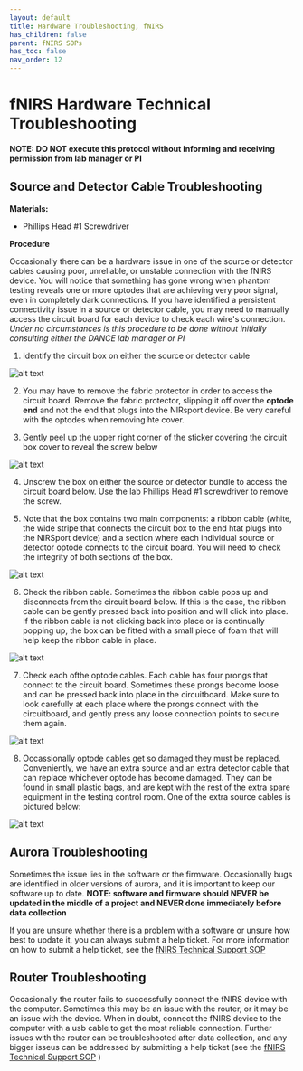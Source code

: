 ```yaml
---
layout: default
title: Hardware Troubleshooting, fNIRS
has_children: false
parent: fNIRS SOPs
has_toc: false
nav_order: 12
---
```


# fNIRS Hardware Technical Troubleshooting 

**NOTE: DO NOT execute this protocol without informing and receiving permission from lab manager or PI**

## Source and Detector Cable Troubleshooting

**Materials:** 

- Phillips Head #1 Screwdriver

**Procedure**

Occasionally there can be a hardware issue in one of the source or detector cables causing poor, unreliable, or unstable connection with the fNIRS device. You will notice that something has gone wrong when phantom testing reveals one or more optodes that are achieving very poor signal, even in completely dark connections. If you have identified a persistent connectivity issue in a source or detector cable, you may need to manually access the circuit board for each device to check each wire's connection. *Under no circumstances is this procedure to be done without initially consulting either the DANCE lab manager or PI*

1. Identify the circuit box on either the source or detector cable

![alt text](source_box_covered.png)

2. You may have to remove the fabric protector in order to access the circuit board. Remove the fabric protector, slipping it off over the **optode end** and not the end that plugs into the NIRsport device. Be very careful with the optodes when removing hte cover.

3. Gently peel up the upper right corner of the sticker covering the circuit box cover to reveal the screw below

![alt text](source_box_screw.png)

4. Unscrew the box on either the source or detector bundle to access the circuit board below. Use the lab Phillips Head #1 screwdriver to remove the screw. 

5. Note that the box contains two main components: a ribbon cable (white, the wide stripe that connects the circuit box to the end htat plugs into the NIRSport device) and a section where each individual source or detector optode connects to the circuit board. You will need to check the integrity of both sections of the box. 

![alt text](circuit_box_open.png)

6. Check the ribbon cable. Sometimes the ribbon cable pops up and disconnects from the circuit board below. If this is the case, the ribbon cable can be gently pressed back into position and will click into place. If the ribbon cable is not clicking back into place or is continually popping up, the box can be fitted with a small piece of foam that will help keep the ribbon cable in place. 

![alt text](angle_cable.png)

7. Check each ofthe optode cables. Each cable has four prongs that connect to the circuit board. Sometimes these prongs become loose and can be pressed back into place in the circuitboard. Make sure to look carefully at each place where the prongs connect with the circuitboard, and gently press any loose connection points to secure them again.

![alt text](optode_prong.png)

8. Occassionally optode cables get so damaged they must be replaced. Conveniently, we have an extra source and an extra detector cable that can replace whichever optode has become damaged. They can be found in small plastic bags, and are kept with the rest of the extra spare equipment in the testing control room. One of the extra source cables is pictured below: 

![alt text](extra_optode.png)


## Aurora Troubleshooting 

Sometimes the issue lies in the software or the firmware. Occasionally bugs are identified in older versions of aurora, and it is important to keep our software up to date. **NOTE: software and firmware should NEVER be updated in the middle of a project and NEVER done immediately before data collection**

If you are unsure whether there is a problem with a software or unsure how best to update it, you can always submit a help ticket. For more information on how to submit a help ticket, see the [fNIRS Technical Support SOP](https://dance-lab.github.io/DANCE-Management/docs/fnirs_protocols/fnirs_support/)

## Router Troubleshooting

Occasionally the router fails to successfully connect the fNIRS device with the computer. Sometimes this may be an issue with the router, or it may be an issue with the device. When in doubt, connect the fNIRS device to the computer with a usb cable to get the most reliable connection. Further issues with the router can be troubleshooted after data collection, and any bigger isseus can be addressed by submitting a help ticket (see the [fNIRS Technical Support SOP](https://dance-lab.github.io/DANCE-Management/docs/fnirs_protocols/fnirs_support/) )
